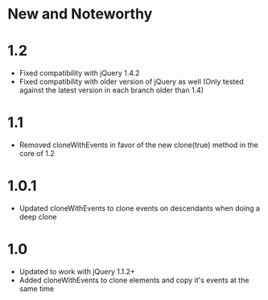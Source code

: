 # New and Noteworthy

# 1.2

* Fixed compatibility with jQuery 1.4.2
* Fixed compatibility with older version of jQuery as well (Only tested against the latest version in each branch older than 1.4)

# 1.1

* Removed cloneWithEvents in favor of the new clone(true) method in the core of 1.2


# 1.0.1

* Updated cloneWithEvents to clone events on descendants when doing a deep clone


# 1.0

* Updated to work with jQuery 1.1.2+
* Added cloneWithEvents to clone elements and copy it's events at the same time